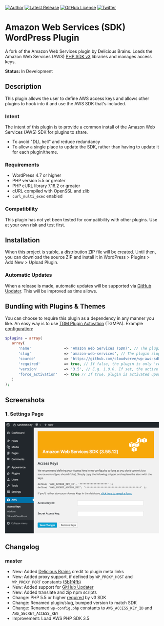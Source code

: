 [![Author](https://img.shields.io/badge/author-Daniel%20M.%20Hendricks-lightgrey.svg?colorB=9900cc )](https://www.danhendricks.com)
[![Latest Release](https://img.shields.io/github/release/cloudverve/wp-aws-sdk.svg)](https://github.com/cloudverve/wp-aws-sdk/releases)
[![GitHub License](https://img.shields.io/github/license/cloudverve/wp-aws-sdk.svg)](https://raw.githubusercontent.com/cloudverve/wp-aws-sdk/master/LICENSE)
[![Twitter](https://img.shields.io/twitter/url/https/github.com/cloudverve/wp-aws-sdk.svg?style=social)](https://twitter.com/danielhendricks)

# Amazon Web Services (SDK) WordPress Plugin

A fork of the Amazon Web Services plugin by Delicious Brains. Loads the Amazon Web Services (AWS) [PHP SDK v3](https://docs.aws.amazon.com/sdk-for-php/v3/developer-guide/welcome.html) libraries and manages access keys.

**Status:** In Development

## Description

This plugin allows the user to define AWS access keys and allows other plugins to hook into it and use the AWS SDK that's included.

### Intent

The intent of this plugin is to provide a common install of the Amazon Web Services (AWS) SDK for plugins to share.

- To avoid "DLL hell" and reduce redundancy
- To allow a single place to update the SDK, rather than having to update it for each plugin/theme.

### Requirements

* WordPress 4.7 or higher
* PHP version 5.5 or greater
* PHP cURL library 7.16.2 or greater
* cURL compiled with OpenSSL and zlib
* `curl_multi_exec` enabled

### Compatibility

This plugin has not yet been tested for compatibility with other plugins. Use at your own risk and test first.

## Installation

When this project is stable, a distribution ZIP file will be created. Until then, you can download the source ZIP
and install it in WordPress > Plugins > Add New > Upload Plugin.

### Automatic Updates

When a release is made, automatic updates will be supported via [GitHub Updater](https://github.com/afragen/github-updater). This will be improved as time allows.

## Bundling with Plugins & Themes

You can choose to require this plugin as a dependency in any manner you like. An easy way is to use [TGM Plugin Activation](http://tgmpluginactivation.com/) (TGMPA). Example [configuration](http://tgmpluginactivation.com/configuration/):

```php
$plugins = array(
   array(
      'name'               => 'Amazon Web Services (SDK)', // The plugin name.
      'slug'               => 'amazon-web-services', // The plugin slug (typically the folder name).
      'source'             => 'https://github.com/cloudverve/wp-aws-sdk/archive/master.zip', // The plugin source.
      'required'           => true, // If false, the plugin is only 'recommended' instead of required.
      'version'            => '3.5', // E.g. 1.0.0. If set, the active plugin must be this version or higher.
      'force_activation'   => true // If true, plugin is activated upon theme activation and cannot be deactivated until theme switch or dependent plugin is disabled.
   )
);
```

## Screenshots

### 1. Settings Page
![Settings screen](https://raw.githubusercontent.com/cloudverve/wp-aws-sdk/master/assets/screenshot-1.png)

## Changelog

### master

* New: Added [Delicious Brains](https://github.com/deliciousbrains/wp-amazon-web-services) credit to plugin meta links
* New: Added proxy support, if defined by `WP_PROXY_HOST` and `WP_PROXY_PORT` constants ([5b1f4fb](https://github.com/ad34/wp-amazon-web-services/commit/5b1f4fbe92144688d3921b9bcb6825141ebc8e5b))
* New: Added support for [GitHub Updater](https://github.com/afragen/github-updater)
* New: Added translate and zip npm scripts
* Change: PHP 5.5 or higher [required](https://docs.aws.amazon.com/sdk-for-php/v3/developer-guide/getting-started_requirements.html) by v3 SDK
* Change: Renamed plugin/slug, bumped version to match SDK
* Change: Renamed `wp-config.php` constants to `AWS_ACCESS_KEY_ID` and `AWS_SECRET_ACCESS_KEY`
* Improvement: Load AWS PHP SDK 3.5
